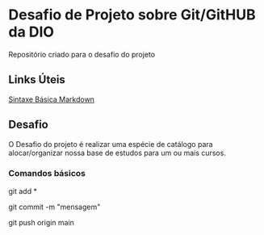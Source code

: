 # Desafio de Projeto sobre Git/GitHUB da DIO
Repositório criado para o desafio do projeto


## Links Úteis

[Sintaxe Básica Markdown](https://www.markdownguide.org/basic-syntax/)

## Desafio

O Desafio do projeto é realizar uma espécie de catálogo para alocar/organizar nossa base de estudos para um ou mais cursos.

### Comandos básicos

git add *

git commit -m "mensagem"

git push origin main
